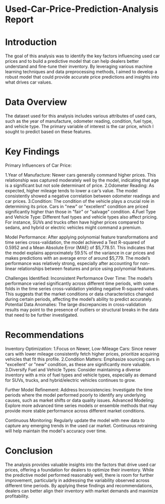 # Used-Car-Price-Prediction-Analysis Report

# Introduction
The goal of this analysis was to identify the key factors influencing used car prices and to build a predictive model that can help dealers better understand and fine-tune their inventory. By leveraging various machine learning techniques and data preprocessing methods, I aimed to develop a robust model that could provide accurate price predictions and insights into what drives car values.

# Data Overview
The dataset used for this analysis includes various attributes of used cars, such as the year of manufacture, odometer reading, condition, fuel type, and vehicle type. The primary variable of interest is the car price, which I sought to predict based on these features.

# Key Findings
Primary Influencers of Car Price:

1.Year of Manufacture: Newer cars generally command higher prices. This relationship was captured moderately well by the model, indicating that age is a significant but not sole determinant of price.
2.Odometer Reading: As expected, higher mileage tends to lower a car’s value. The model consistently showed a negative correlation between odometer readings and car prices.
3.Condition: The condition of the vehicle plays a crucial role in determining its price. Cars in "new" or "excellent" condition are priced significantly higher than those in "fair" or "salvage" condition.
4.Fuel Type and Vehicle Type: Different fuel types and vehicle types also affect pricing. For instance, SUVs and trucks often have higher prices compared to sedans, and hybrid or electric vehicles might command a premium.

Model Performance:
After applying polynomial feature transformations and time series cross-validation, the model achieved a Test R-squared of 0.5952 and a Mean Absolute Error (MAE) of $5,778.51. This indicates that the model explains approximately 59.5% of the variance in car prices and makes predictions with an average error of around $5,779.
The model’s performance was relatively strong, especially after accounting for non-linear relationships between features and price using polynomial features.

Challenges Identified:
Inconsistent Performance Over Time: The model’s performance varied significantly across different time periods, with some folds in the time series cross-validation yielding negative R-squared values. This suggests that the market conditions or data characteristics changed during certain periods, affecting the model’s ability to predict accurately.
Potential Data Anomalies: The large discrepancies in cross-validation results may point to the presence of outliers or structural breaks in the data that need to be further investigated.

# Recommendations
Inventory Optimization:
1.Focus on Newer, Low-Mileage Cars: Since newer cars with lower mileage consistently fetch higher prices, prioritize acquiring vehicles that fit this profile.
2.Condition Matters: Emphasize sourcing cars in "excellent" or "new" condition, as these are significantly more valuable.
3.Diversify Fuel and Vehicle Types: Consider maintaining a diverse inventory with a mix of fuel types and vehicle types, especially as demand for SUVs, trucks, and hybrid/electric vehicles continues to grow.

Further Model Refinement:
Address Inconsistencies: Investigate the time periods where the model performed poorly to identify any underlying causes, such as market shifts or data quality issues.
Advanced Modeling: Explore more advanced time series models or ensemble methods that may provide more stable performance across different market conditions.

Continuous Monitoring:
Regularly update the model with new data to capture any emerging trends in the used car market. Continuous retraining will help maintain the model's accuracy over time.

# Conclusion
The analysis provides valuable insights into the factors that drive used car prices, offering a foundation for dealers to optimize their inventory. While the predictive model performed reasonably well, there is room for further improvement, particularly in addressing the variability observed across different time periods. By applying these findings and recommendations, dealers can better align their inventory with market demands and maximize profitability.
